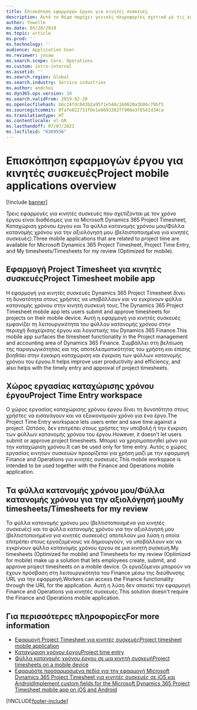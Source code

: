 ```yaml
---
title: Επισκόπηση εφαρμογών έργου για κινητές συσκευές
description: Αυτό το θέμα παρέχει γενικές πληροφορίες σχετικά με τις εφαρμογές που σχετίζονται με τον χρόνο του έργου για τα Microsoft Dynamics 365 Project Timesheet, Καταχώριση χρόνου έργου και Τα φύλλα κατανομής χρόνου μου/Φύλλα κατανομής χρόνου που είναι διαθέσιμα σε μια κινητή συσκευή.
author: Yowelle
ms.date: 05/28/2019
ms.topic: article
ms.prod: ''
ms.technology: ''
audience: Application User
ms.reviewer: josaw
ms.search.scope: Core, Operations
ms.custom: intro-internal
ms.assetid: ''
ms.search.region: Global
ms.search.industry: Service industries
ms.author: andchoi
ms.dyn365.ops.version: 10
ms.search.validFrom: 2019-02-28
ms.openlocfilehash: b6c14fdc043b2a95f1e548c160620a3b06c79bf5
ms.sourcegitcommit: 0fafe022731f0e1e8693382ff906e3f8541d34ca
ms.translationtype: HT
ms.contentlocale: el-GR
ms.lasthandoff: 07/07/2021
ms.locfileid: "6369556"
---
```

# <a name="project-mobile-applications-overview"></a><span data-ttu-id="4d397-103">Επισκόπηση εφαρμογών έργου για κινητές συσκευές</span><span class="sxs-lookup"><span data-stu-id="4d397-103">Project mobile applications overview</span></span>

[!include [banner](../includes/banner.md)]

<span data-ttu-id="4d397-104">Τρεις εφαρμογές για κινητές συσκευές που σχετίζονται με τον χρόνο έργου είναι διαθέσιμες για τα Microsoft Dynamics 365 Project Timesheet, Καταχώριση χρόνου έργου και Τα φύλλα κατανομής χρόνου μου/Φύλλα κατανομής χρόνου για την αξιολόγησή μου (βελτιστοποιημένα για κινητές συσκευές).</span><span class="sxs-lookup"><span data-stu-id="4d397-104">Three mobile applications that are related to project time are available for Microsoft Dynamics 365 Project Timesheet, Project Time Entry, and My timesheets/Timesheets for my review (Optimized for mobile).</span></span>

## <a name="project-timesheet-mobile-app"></a><span data-ttu-id="4d397-105">Εφαρμογή Project Timesheet για κινητές συσκευές</span><span class="sxs-lookup"><span data-stu-id="4d397-105">Project Timesheet mobile app</span></span>

<span data-ttu-id="4d397-106">Η εφαρμογή για κινητές συσκευές Dynamics 365 Project Timesheet δίνει τη δυνατότητα στους χρήστες να υποβάλλουν και να εγκρίνουν φύλλα κατανομής χρόνου στην κινητή συσκευή τους.</span><span class="sxs-lookup"><span data-stu-id="4d397-106">The Dynamics 365 Project Timesheet mobile app lets users submit and approve timesheets for projects on their mobile device.</span></span> <span data-ttu-id="4d397-107">Αυτή η εφαρμογή για κινητές συσκευές εμφανίζει τη λειτουργικότητα του φύλλου κατανομής χρόνου στην περιοχή διαχείρισης έργου και λογιστικής του Dynamics 365 Finance.</span><span class="sxs-lookup"><span data-stu-id="4d397-107">This mobile app surfaces the timesheet functionality in the Project management and accounting area of Dynamics 365 Finance.</span></span> <span data-ttu-id="4d397-108">Συμβάλλει στη βελτίωση της παραγωγικότητας και της αποτελεσματικότητας του χρήστη και επίσης βοηθάει στην έγκαιρη καταχώριση και έγκριση των φύλλων κατανομής χρόνου του έργου.</span><span class="sxs-lookup"><span data-stu-id="4d397-108">It helps improve user productivity and efficiency, and also helps with the timely entry and approval of project timesheets.</span></span>

## <a name="project-time-entry-workspace"></a><span data-ttu-id="4d397-109">Χώρος εργασίας καταχώρισης χρόνου έργου</span><span class="sxs-lookup"><span data-stu-id="4d397-109">Project Time Entry workspace</span></span>

<span data-ttu-id="4d397-110">Ο χώρος εργασίας καταχώρισης χρόνου έργου δίνει τη δυνατότητα στους χρήστες να εισαγάγουν και να εξοικονομούν χρόνο για ένα έργο.</span><span class="sxs-lookup"><span data-stu-id="4d397-110">The Project Time Entry workspace lets users enter and save time against a project.</span></span> <span data-ttu-id="4d397-111">Ωστόσο, δεν επιτρέπει στους χρήστες την υποβολή ή την έγκριση των φύλλων κατανομής χρόνου του έργου.</span><span class="sxs-lookup"><span data-stu-id="4d397-111">However, it doesn't let users submit or approve project timesheets.</span></span> <span data-ttu-id="4d397-112">Μπορεί να χρησιμοποιηθεί μόνο για την καταχώριση χρόνου.</span><span class="sxs-lookup"><span data-stu-id="4d397-112">It can be used only for time entry.</span></span> <span data-ttu-id="4d397-113">Αυτός ο χώρος εργασίας κινητών συσκευών προορίζεται για χρήση μαζί με την εφαρμογή Finance and Operations για κινητές συσκευές.</span><span class="sxs-lookup"><span data-stu-id="4d397-113">This mobile workspace is intended to be used together with the Finance and Operations mobile application.</span></span>

## <a name="my-timesheetstimesheets-for-my-review"></a><span data-ttu-id="4d397-114">Τα φύλλα κατανομής χρόνου μου/Φύλλα κατανομής χρόνου για την αξιολόγησή μου</span><span class="sxs-lookup"><span data-stu-id="4d397-114">My timesheets/Timesheets for my review</span></span>

<span data-ttu-id="4d397-115">Τα φύλλα κατανομής χρόνου μου (βελτιστοποιημένα για κινητές συσκευές) και τα φύλλα κατανομής χρόνου για την αξιολόγησή μου (βελτιστοποιημένα για κινητές συσκευές) αποτελούν μια λύση η οποία επιτρέπει στους εργαζομένους να δημιουργούν, να υποβάλλουν και να εγκρίνουν φύλλα κατανομής χρόνου έργου σε μια κινητή συσκευή.</span><span class="sxs-lookup"><span data-stu-id="4d397-115">My timesheets (Optimized for mobile) and Timesheets for my review (Optimized for mobile) make up a solution that lets employees create, submit, and approve project timesheets on a mobile device.</span></span> <span data-ttu-id="4d397-116">Οι εργαζόμενοι μπορούν να έχουν πρόσβαση στη λειτουργικότητα του Finance μέσω της διεύθυνσης URL για την εφαρμογή.</span><span class="sxs-lookup"><span data-stu-id="4d397-116">Workers can access the Finance functionality through the URL for the application.</span></span> <span data-ttu-id="4d397-117">Αυτή η λύση δεν απαιτεί την εφαρμογή Finance and Operations για κινητές συσκευές.</span><span class="sxs-lookup"><span data-stu-id="4d397-117">This solution doesn't require the Finance and Operations mobile application.</span></span>

## <a name="for-more-information"></a><span data-ttu-id="4d397-118">Για περισσότερες πληροφορίες</span><span class="sxs-lookup"><span data-stu-id="4d397-118">For more information</span></span>

- [<span data-ttu-id="4d397-119">Εφαρμογή Project Timesheet για κινητές συσκευές</span><span class="sxs-lookup"><span data-stu-id="4d397-119">Project timesheet mobile application</span></span>](project-timesheet.md)
- [<span data-ttu-id="4d397-120">Καταχώριση χρόνου έργου</span><span class="sxs-lookup"><span data-stu-id="4d397-120">Project time entry</span></span>]( project-time-entry-mobile-workspace.md)
- [<span data-ttu-id="4d397-121">Φύλλα κατανομής χρόνου έργου σε μια κινητή συσκευή</span><span class="sxs-lookup"><span data-stu-id="4d397-121">Project timesheets on a mobile device</span></span>](Mobile-timesheets.md)
- [<span data-ttu-id="4d397-122">Εφαρμόστε προσαρμοσμένα πεδία για την εφαρμογή Microsoft Dynamics 365 Project Timesheet για κινητές συσκευές σε iOS και Android</span><span class="sxs-lookup"><span data-stu-id="4d397-122">Implement custom fields for the Microsoft Dynamics 365 Project Timesheet mobile app on iOS and Android</span></span>](custom-fields-mobile.md)


[!INCLUDE[footer-include](../includes/footer-banner.md)]